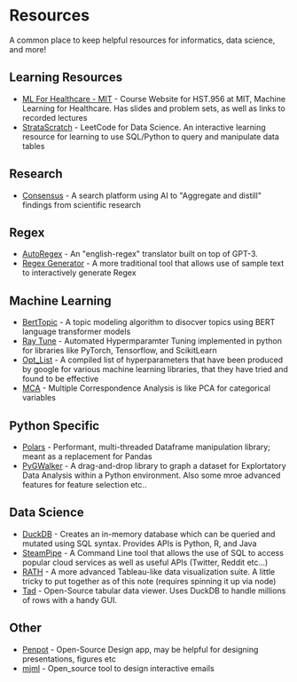 # Resources

A common place to keep helpful resources for informatics, data science, and more!

## Learning Resources

- [ML For Healthcare - MIT](https://mlhcmit.github.io) - Course Website for HST.956 at MIT, Machine Learning for Healthcare. Has slides and problem sets, as well as links to recorded lectures
- [StrataScratch](https://www.stratascratch.com) - LeetCode for Data Science. An interactive learning resource for learning to use SQL/Python to query and manipulate data tables

## Research

- [Consensus](https://consensus.app/search/) - A search platform using AI to "Aggregate and distill" findings from scientific research

## Regex

- [AutoRegex](https://www.autoregex.xyz) - An "english-regex" translator built on top of GPT-3. 
- [Regex Generator](https://regex-generator.olafneumann.org/?sampleText=2020-03-12T13%3A34%3A56.123Z%20INFO%20%20%5Borg.example.Class%5D%3A%20This%20is%20a%20%23simple%20%23logline%20containing%20a%20%27value%27.&flags=i&onlyPatterns=false&matchWholeLine=false&selection=) - A more traditional tool that allows use of sample text to interactively generate Regex

## Machine Learning

- [BertTopic](https://github.com/MaartenGr/BERTopic) - A topic modeling algorithm to disocver topics using BERT language transformer models
- [Ray Tune](https://docs.ray.io/en/latest/tune/index.html) - Automated Hypermparamter Tuning implemented in python for libraries like PyTorch, Tensorflow, and ScikitLearn
- [Opt_List](https://github.com/google-research/google-research/tree/master/opt_list) - A compiled list of hyperparameters that have been produced by google for various machine learning libraries, that they have tried and found to be effective
- [MCA](https://pypi.org/project/mca/) - Multiple Correspondence Analysis is like PCA for categorical variables

## Python Specific

- [Polars](https://pola-rs.github.io/polars/py-polars/html/reference/) - Performant, multi-threaded Dataframe manipulation library; meant as a replacement for Pandas
- [PyGWalker](https://github.com/Kanaries/pygwalker) - A drag-and-drop library to graph a dataset for Explortatory Data Analysis within a Python environment. Also some mroe advanced features for feature selection etc..

## Data Science
- [DuckDB](https://duckdb.org) - Creates an in-memory database which can be queried and mutated using SQL syntax. Provides APIs is Python, R, and Java
- [SteamPipe](https://steampipe.io) - A Command Line tool that allows the use of SQL to access popular cloud services as well as useful APIs (Twitter, Reddit etc...)
- [RATH](https://docs.kanaries.net/rath/deployment) - A more advanced Tableau-like data visualization suite. A little tricky to put together as of this note (requires spinning it up via node)
- [Tad](https://github.com/antonycourtney/tad) - Open-Source tabular data viewer. Uses DuckDB to handle millions of rows with a handy GUI. 

## Other

- [Penpot](https://penpot.app) - Open-Source Design app, may be helpful for designing presentations, figures etc
- [mjml](https://github.com/mjmlio/mjml) - Open_source tool to design interactive emails

